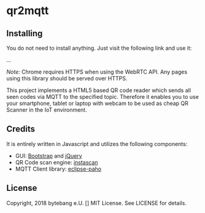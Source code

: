 # qr2mqtt

## Installing

You do not need to install anything. Just visit the following link and use it:

...

*Note:* Chrome requires HTTPS when using the WebRTC API. Any pages using this library should be served over HTTPS.


This project implements a HTML5 based QR code reader which sends all seen codes via MQTT to the specified topic. Therefore it enables you to use your smartphone, tablet or laptop with webcam to be used as cheap QR Scanner in the IoT environment.  

## Credits

It is entirely written in Javascript and utilizes the following components:

* GUI: [Bootstrap](https://getbootstrap.com/) and [jQuery](https://jquery.com/)
* QR Code scan engine: [instascan](https://github.com/schmich/instascan)
* MQTT Client library: [eclipse-paho](https://www.eclipse.org/paho/clients/js/)


## License

Copyright, 2018 bytebang e.U. []
MIT License. See LICENSE for details.
